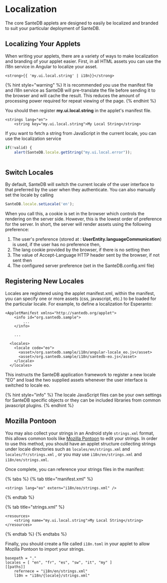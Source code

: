 # Localization

The core SanteDB applets are designed to easily be localized and branded to suit your particular deployment of SanteDB. 

## Localizing Your Applets

When writing your applets, there are a variety of ways to make localization and branding of your applet easier. First, in all HTML assets you can use the i18n service in Angular to localize your asset. 

```markup
<strong>{{ 'my.ui.local.string' | i18n}}</strong>
```

{% hint style="warning" %}
It is recommended you use the manifest file and i18n service as SanteDB will pre-translate the file before sending it to the browser and will cache the result. This reduces the amount of processing power required for repeat viewing of the page.
{% endhint %}

You should then register **my.ui.local.string** in the applet's manifest file.

```markup
<strings lang="en">
    <string key="my.ui.local.string">My Local String</string>
```

If you want to fetch a string from JavaScript in the current locale, you can use the localization service

```javascript
if(!valid) {
    alert(SanteDB.locale.getString("my.ui.local.error"));
    
```

## Switch Locales

By default, SanteDB will switch the current locale of the user interface to that preferred by the user when they authenticate. You can also manually set the locale by calling

```javascript
SanteDB.locale.setLocale('en');
```

When you call this, a cookie is set in the browser which controls the rendering on the server side. However, this is the lowest order of preference for the server. In short, the server will render assets using the following preference:

1. The user's preference \(stored at : **UserEntity.languageCommunication**\) is used, if the user has no preference then,
2. The lang cookie provided by the browser, if there is no setting then
3. The value of Accept-Language HTTP header sent by the browser, if not sent then
4. The configured server preference \(set in the SanteDB.config.xml file\)

## Registering New Locales

Locales are registered using the applet manifest.xml, within the manifest, you can specify one or more assets \(css, javascript, etc.\) to be loaded for the particular locale. For example, to define a localization for Esperanto:

```markup
<AppletManifest xmlns="http://santedb.org/applet">
    <info id="org.santedb.sample">
        ...
    </info>
    
    ...
    
  <locales>
    <locale code="eo">
      <asset>/org.santedb.sample/i18n/angular-locale_eo.js</asset>
      <asset>/org.santedb.sample/i18n/santedb-eo.js</asset>
    </locale>
  </locales>
```

This instructs the SanteDB application framework to register a new locale "EO" and load the two supplied assets whenever the user interface is switched to locale eo. 

{% hint style="info" %}
The locale JavaScript files can be your own settings for SanteDB specific objects or they can be included libraries from common javascript plugins. 
{% endhint %}

## Mozilla Pontoon

You may also collect your strings in an Android style `strings.xml` format, this allows common tools like [Mozilla Pontoon](https://pontoon.santesuite.net) to edit your strings. In order to use this method, you should have an applet structure collecting strings under locale directories such as `locales/en/strings.xml` and `locales/fr/strings.xml` , or you may use `i18n/en/strings.xml` and `i18n/en/strings.xml`.

Once complete, you can reference your strings files in the manifest:

{% tabs %}
{% tab title="manifest.xml" %}
```markup
<strings lang="eo" extern="i18n/eo/strings.xml" />
```
{% endtab %}

{% tab title="strings.xml" %}
```markup
<resources>
    <string name="my.ui.local.string">My Local String</string>
</resources>
```
{% endtab %}
{% endtabs %}

Finally, you should create a file called `i18n.toml` in your applet to allow Mozilla Pontoon to import your strings.

```text
basepath = "."
locales = [ "en", "fr", "es", "sw", "it", "my" ] 
[[paths]]
    refernece = "i18n/en/strings.xml"
    l10n = "i18n/{locale}/strings.xml"
```

